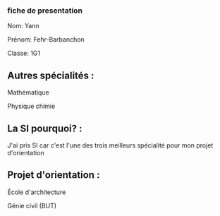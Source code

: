 ### fiche de presentation

Nom: Yann

Prénom: Fehr-Barbanchon

Classe: 1G1

## Autres spécialités :
Mathématique  

Physique chimie

## La SI pourquoi? :
J'ai pris SI car c'est l'une des trois meilleurs spécialité pour mon projet d'orientation

## Projet d'orientation :
École d'architecture

Génie civil (BUT)
